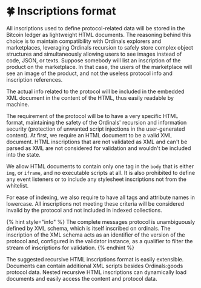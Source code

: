 # 🍀 Inscriptions format

All inscriptions used to define protocol-related data will be stored in the Bitcoin ledger as lightweight HTML documents. The reasoning behind this choice is to maintain compatibility with Ordinals explorers and marketplaces, leveraging Ordinals recursion to safely store complex object structures and simultaneously allowing users to see images instead of code, JSON, or texts. Suppose somebody will list an inscription of the product on the marketplace. In that case, the users of the marketplace will see an image of the product, and not the useless protocol info and inscription references.

The actual info related to the protocol will be included in the embedded XML document in the content of the HTML, thus easily readable by machine.

The requirement of the protocol will be to have a very specific HTML format, maintaining the safety of the Ordinals' recursion and information security (protection of unwanted script injections in the user-generated content). At first, we require an HTML document to be a valid XML document. HTML inscriptions that are not validated as XML and can't be parsed as XML are not considered for validation and wouldn't be included into the state.

We allow HTML documents to contain only one tag in the `body` that is either `img`, or `iframe`, and no executable scripts at all. It is also prohibited to define any event listeners or to include any stylesheet inscriptions not from the whitelist.

For ease of indexing, we also require to have all tags and attribute names in lowercase. All inscriptions not meeting these criteria will be considered invalid by the protocol and not included in indexed collections.

{% hint style="info" %}
The complete messages protocol is unambiguously defined by XML schema, which is itself inscribed on ordinals. The inscription of the XML schema acts as an identifier of the version of the protocol and, configured in the validator instance, as a qualifier to filter the stream of inscriptions for validation.
{% endhint %}

The suggested recursive HTML inscriptions format is easily extensible. Documents can contain additional XML scripts besides Ordinals:goods protocol data. Nested recursive HTML inscriptions can dynamically load documents and easily access the content and protocol data.
